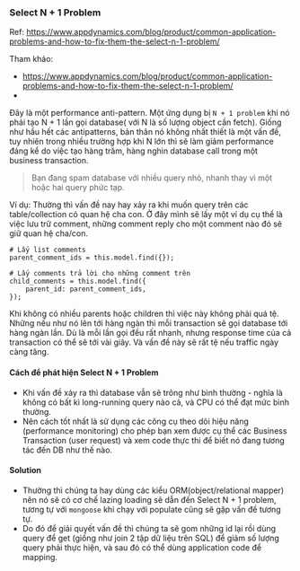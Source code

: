 ### Select N + 1 Problem

Ref: https://www.appdynamics.com/blog/product/common-application-problems-and-how-to-fix-them-the-select-n-1-problem/

Tham khảo:
- https://www.appdynamics.com/blog/product/common-application-problems-and-how-to-fix-them-the-select-n-1-problem/
- 

Đây là một performance anti-pattern. Một ứng dụng bị `N + 1 problem` khi nó phải tạo N + 1 lần gọi database( với N là số lượng object cần fetch). Giống như hầu hết các antipatterns, bản thân nó không nhất thiết là một vấn đề, tuy nhiên trong nhiều trường hợp khi N lớn thì sẽ làm giảm performance đáng kể do việc tạo hàng trăm, hàng nghìn database call trong một business transaction.

> Bạn đang spam database với nhiều query nhỏ, nhanh thay vì một hoặc hai query phức tạp.

Ví dụ:
Thường thì vấn đề nay hay xảy ra khi muốn query trên các table/collection có quan hệ cha con. Ở đây mình sẽ lấy một ví dụ cụ thể là việc lưu trữ comment, những comment reply cho một comment nào đó sẽ giữ quan hệ cha/con.
```
# Lấy list comments
parent_comment_ids = this.model.find({});

# Lấy comments trả lời cho những comment trên
child_comments = this.model.find({
	parent_id: parent_comment_ids,
});
```

Khi không có nhiều parents hoặc children thì việc này không phải quá tệ. Những nếu như nó lên tới hàng ngàn thì mỗi transaction sẽ gọi database tới hàng ngàn lần. Dù là mỗi lần gọi đều rất nhanh, nhưng response time của cả transaction có thể sẽ tới vài giây. Và vấn đề này sẽ rất tệ nếu traffic ngày càng tăng.

#### Cách để phát hiện Select N + 1 Problem
- Khi vấn đề xảy ra thì database vẫn sẽ trông như bình thường - nghĩa là không có bất kì long-running query nào cả, và CPU có thể đạt mức bình thường.
- Nên cách tốt nhất là sử dụng các công cụ theo dõi hiệu năng (performance monitoring) cho phép bạn xem được cụ thể các Business Transaction (user request) và xem code thực thi để biết nó đang tương tác đến DB như thế nào.

#### Solution
- Thường thì chúng ta hay dùng các kiểu ORM(object/relational mapper) nên nó sẽ có cơ chế lazing loading sẽ dẫn đến Select N + 1 problem, tương tự với `mongoose` khi chạy với populate cũng sẽ gặp vấn đề tương tự.
- Do đó để giải quyết vấn đề thì chúng ta sẽ gom những id lại rồi dùng query để get (giống như join 2 tập dữ liệu trên SQL) để giảm số lượng query phải thực hiện, và sau đó có thể dùng application code để mapping.


